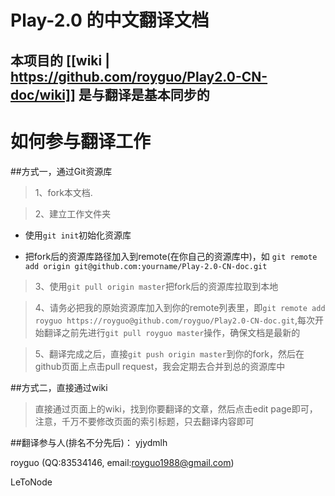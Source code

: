 # Play-2.0 的中文翻译文档
## 本项目的 [[wiki | https://github.com/royguo/Play2.0-CN-doc/wiki]] 是与翻译是基本同步的

# 如何参与翻译工作
##方式一，通过Git资源库

> 1、fork本文档.

> 2、建立工作文件夹

- 使用```git init```初始化资源库

- 把fork后的资源库路径加入到remote(在你自己的资源库中)，如 ```git remote add origin git@github.com:yourname/Play-2.0-CN-doc.git```

> 3、使用```git pull origin master```把fork后的资源库拉取到本地

> 4、请务必把我的原始资源库加入到你的remote列表里，即```git remote add royguo https://royguo@github.com/royguo/Play2.0-CN-doc.git```,每次开始翻译之前先进行```git pull royguo master```操作，确保文档是最新的

> 5、翻译完成之后，直接```git push origin master```到你的fork，然后在github页面上点击pull request，我会定期去合并到总的资源库中

##方式二，直接通过wiki

> 直接通过页面上的wiki，找到你要翻译的文章，然后点击edit page即可，注意，千万不要修改页面的索引标题，只去翻译内容即可


##翻译参与人(排名不分先后)：
yjydmlh

royguo (QQ:83534146, email:royguo1988@gmail.com)

LeToNode

